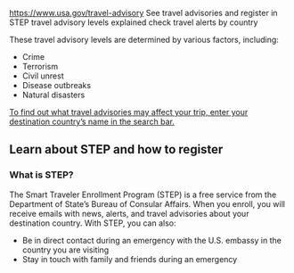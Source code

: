 

https://www.usa.gov/travel-advisory
See travel advisories and register in STEP
travel advisory levels explained
check travel alerts by country

These travel advisory levels are determined by various factors, including:

* Crime
* Terrorism
* Civil unrest
* Disease outbreaks
* Natural disasters

[To find out what travel advisories may affect your trip, enter your destination country’s name in the search bar.](https://travel.state.gov/content/travel/en/traveladvisories/traveladvisories.html/)

**Learn about STEP and how to register**
----------------------------------------

### **What is STEP?**

The Smart Traveler Enrollment Program (STEP) is a free service from the Department of State’s Bureau of Consular Affairs. When you enroll, you will receive emails with news, alerts, and travel advisories about your destination country. With STEP, you can also:

* Be in direct contact during an emergency with the U.S. embassy in the country you are visiting
* Stay in touch with family and friends during an emergency
